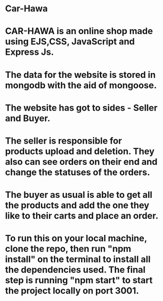 # Car-Hawa

# CAR-HAWA is an online shop made using EJS,CSS, JavaScript and Express Js.

# The data for the website is stored in mongodb with the aid of mongoose.

# The website has got to sides - Seller and Buyer.

# The seller is responsible for products upload and deletion. They also can see orders on their end and change the statuses of the orders.

# The buyer as usual is able to get all the products and add the one they like to their carts and place an order.

# To run this on your local machine, clone the repo, then run "npm install" on the terminal to install all the dependencies used. The final step is running "npm start" to start the project locally on port 3001.

